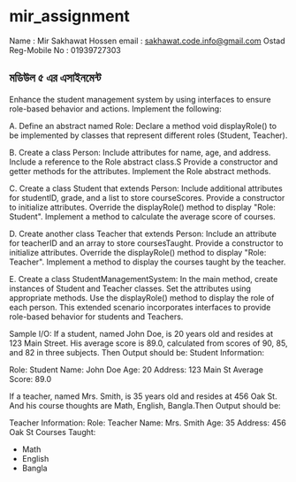 # mir_assignment

Name : Mir Sakhawat Hossen
email : sakhawat.code.info@gmail.com
Ostad Reg-Mobile No : 01939727303

## মডিউল ৫ এর এসাইনমেন্ট

Enhance the student management system by using interfaces to ensure role-based behavior and actions. Implement the following:

A. Define an abstract named Role:
Declare a method void displayRole() to be implemented by classes that represent different roles (Student, Teacher).

B. Create a class Person:
Include attributes for name, age, and address.
Include a reference to the Role abstract class.S
Provide a constructor and getter methods for the attributes.
Implement the Role abstract methods.

C. Create a class Student that extends Person:
Include additional attributes for studentID, grade, and a list to store courseScores.
Provide a constructor to initialize attributes.
Override the displayRole() method to display "Role: Student".
Implement a method to calculate the average score of courses.

D. Create another class Teacher that extends Person:
Include an attribute for teacherID and an array to store coursesTaught.
Provide a constructor to initialize attributes.
Override the displayRole() method to display "Role: Teacher".
Implement a method to display the courses taught by the teacher.

E. Create a class StudentManagementSystem:
In the main method, create instances of Student and Teacher classes.
Set the attributes using appropriate methods.
Use the displayRole() method to display the role of each person.
This extended scenario incorporates interfaces to provide role-based behavior for students and Teachers.


Sample I/O:
If a student, named John Doe, is 20 years old and resides at 123 Main Street. His average score is 89.0, calculated from scores of 90, 85, and 82 in three subjects. Then Output should be:
Student Information:

Role: Student
Name: John Doe
Age: 20
Address: 123 Main St
Average Score: 89.0

If a teacher, named Mrs. Smith, is 35 years old and resides at 456 Oak St. And his course thoughts are Math, English, Bangla.Then Output should be:

Teacher Information:
Role: Teacher
Name: Mrs. Smith
Age: 35
Address: 456 Oak St
Courses Taught:
- Math
- English
- Bangla